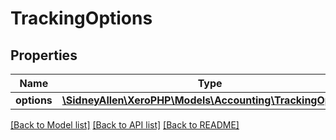 # TrackingOptions

## Properties
Name | Type | Description | Notes
------------ | ------------- | ------------- | -------------
**options** | [**\SidneyAllen\XeroPHP\Models\Accounting\TrackingOption[]**](TrackingOption.md) |  | [optional] 

[[Back to Model list]](../README.md#documentation-for-models) [[Back to API list]](../README.md#documentation-for-api-endpoints) [[Back to README]](../README.md)


